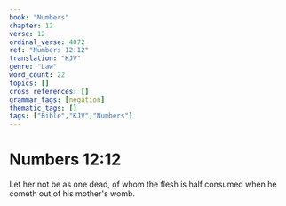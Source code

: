 ```yaml
---
book: "Numbers"
chapter: 12
verse: 12
ordinal_verse: 4072
ref: "Numbers 12:12"
translation: "KJV"
genre: "Law"
word_count: 22
topics: []
cross_references: []
grammar_tags: [negation]
thematic_tags: []
tags: ["Bible","KJV","Numbers"]
---
```


# Numbers 12:12

Let her not be as one dead, of whom the flesh is half consumed when he cometh out of his mother's womb.
